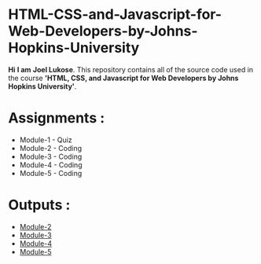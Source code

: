 # HTML-CSS-and-Javascript-for-Web-Developers-by-Johns-Hopkins-University
**Hi** **I am** **Joel Lukose**. 
This repository contains all of the source code used in the course **'HTML, CSS, and Javascript for Web Developers by Johns Hopkins University'**.




# Assignments :

* Module-1 - Quiz 
* Module-2 - Coding
* Module-3 - Coding
* Module-4 - Coding
* Module-5 - Coding


# Outputs :

* [Module-2](https://joeluke96.github.io/HTML-CSS-and-Javascript-for-Web-Developers-by-Johns-Hopkins-University/Assignments/Module-2/index.html)
* [Module-3](https://joeluke96.github.io/HTML-CSS-and-Javascript-for-Web-Developers-by-Johns-Hopkins-University/Assignments/Module-3/index.html)
* [Module-4](https://joeluke96.github.io/HTML-CSS-and-Javascript-for-Web-Developers-by-Johns-Hopkins-University/Assignments/Module-4/index.html)
* [Module-5](https://joeluke96.github.io/HTML-CSS-and-Javascript-for-Web-Developers-by-Johns-Hopkins-University/Assignments/Module-5/index.html)
